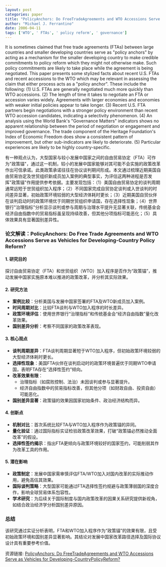 ```yaml
---
layout: post
categories: paper
title: "PolicyAnchors: Do FreeTradeAgreements and WTO Accessions Serve as Vehicles for Developing-CountryPolicyReform?"
author: "Michael J. Ferrantino"
date: 2006-04-11
tags: ['WTO', ' FTAs', ' policy reform', ' governance']
---
```


It is sometimes claimed that free trade agreements (FTAs) between large countries and smaller developing countries serve as "policy anchors" by acting as a mechanism for the smaller developing country to make credible commitments to policy reform which they might not otherwise make.  Such policy commitments are likely to take place while the agreement is being negotiated.  This paper presents some stylized facts about recent U.S. FTAs and recent accessions to the WTO which may be relevant in assessing the claim that either process acts as a "policy anchor".  These include the following: (1) U.S. FTAs are generally negotiated much more quickly than WTO accessions.  (2) The length of time it takes to negotiate an FTA or accession varies widely.  Agreements with larger economies and economies with weaker initial policies appear to take longer.  (3) Recent U.S. FTA partners begin negotiations with a stronger policy environment than recent WTO accession candidates, indicating a selectivity phenomenon.  (4) An analysis using the World Bank's "Governance Matters" indicators shows no apparent relationship between the period of negotiation or engagement and improved governance.  The trade component of the Heritage Foundation's Index of Economic Freedom does show a consistent pattern of improvement, but other sub-indicators are likely to deteriorate.  (5) Particular experiences are likely to be highly country-specific.

有一种观点认为，大型国家与较小发展中国家之间的自由贸易协定（FTA）可作为"政策锚"，通过这一机制，较小的发展中国家能够对其可能不会实施的政策改革作出可信承诺。此类政策承诺往往在协议谈判期间形成。本文通过梳理近期美国自由贸易协定及世贸组织新成员加入案例的典型事实，为评估这两种进程是否发挥"政策锚"作用提供参考依据。主要发现包括：（1）美国自由贸易协定的谈判周期通常远短于世贸组织加入程序；（2）不同国家完成自贸协定谈判或入世谈判的时间差异显著，初始政策环境较弱的大型经济体耗时更长；（3）近期美国自贸伙伴在谈判启动时的政策环境优于同期世贸组织申请国，存在选择性现象；（4）世界银行"治理指标"分析显示谈判或参与周期与治理水平提升无显著关联，传统基金会经济自由指数中的贸易指标虽呈现持续改善，但其他分项指标可能恶化；（5）具体效果具有显著国别差异性。

### **论文解读：PolicyAnchors: Do Free Trade Agreements and WTO Accessions Serve as Vehicles for Developing-Country Policy Reform?**  

#### **1. 研究目的**  
探讨自由贸易协定（FTA）和世贸组织（WTO）加入程序是否作为“政策锚”，推动发展中国家实施原本难以推进的政策改革，并分析其实际效果。  

#### **2. 研究方法**  
- **案例比较**：分析美国与发展中国家签署的FTA及WTO新成员加入案例。  
- **时间周期对比**：比较FTA谈判与WTO加入程序的时长差异。  
- **政策环境评估**：使用世界银行“治理指标”和传统基金会“经济自由指数”量化改革效果。  
- **国别差异分析**：考察不同国家的政策改革表现。  

#### **3. 核心观点**  
- **谈判周期差异**：FTA谈判周期显著短于WTO加入程序，但初始政策环境较弱的大型经济体耗时更长。  
- **选择性现象**：美国FTA伙伴在谈判启动时的政策环境普遍优于同期WTO申请国，表明FTA存在“选择性签约”倾向。  
- **改革效果有限**：  
  - 治理指标（如腐败控制、法治）未因谈判或参与显著提升。  
  - 经济自由指数中的贸易指标改善，但其他分项（如财政自由、投资自由）可能恶化。  
- **国别差异显著**：政策锚的效果因国家初始条件、政治经济结构而异。  

#### **4. 创新点**  
- **机制对比**：首次系统比较FTA与WTO加入程序作为政策锚的异同。  
- **量化验证**：通过国际指标实证检验政策改革效果，打破“政策锚必然推动全面改革”的假设。  
- **选择性签约揭示**：指出FTA更倾向与政策环境较好的国家签约，可能削弱其作为改革工具的作用。  

#### **5. 潜在影响**  
- **政策制定**：发展中国家需审慎评估FTA/WTO加入对国内改革的实际推动作用，避免高估其效果。  
- **国际谈判策略**：大型国家可能通过FTA选择性签约规避与政策薄弱国的深度合作，影响全球贸易体系包容性。  
- **学术研究**：为后续关于国际制度与国内政策改革的因果关系研究提供新视角，如结合政治经济学分析国别差异原因。  

### **总结**  
该研究通过实证分析表明，FTA和WTO加入程序作为“政策锚”的效果有限，且受初始政策环境和国别差异显著影响。其结论对发展中国家改革路径选择及国际协议设计具有重要参考价值。

资源链接: [PolicyAnchors: Do FreeTradeAgreements and WTO Accessions Serve as Vehicles for Developing-CountryPolicyReform?](https://papers.ssrn.com/sol3/papers.cfm?abstract_id=895272)
